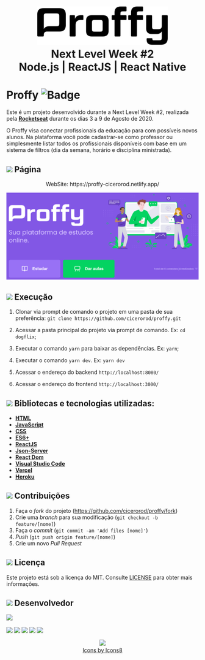 <h1 align="center">
    <img alt="Proffy" src=".github/logo.svg" height="100px" />
    <br>Next Level Week #2<br/>
    Node.js | ReactJS | React Native
</h1>

# Proffy ![Badge](https://img.shields.io/badge/Status-Conclu%C3%ADdo-green)

Este é um projeto desenvolvido durante a Next Level Week #2, realizada pela
**[Rocketseat](https://rocketseat.com.br/)** durante os dias 3 a 9 de Agosto de 2020.

O Proffy visa conectar profissionais da educação para com possíveis novos alunos. Na plataforma você pode cadastrar-se como professor ou simplesmente listar todos os profissionais disponíveis com base em um sistema de filtros (dia da semana, horário e disciplina ministrada).

## <img src="https://img.icons8.com/ios-filled/20/000000/browser-window.png"/> Página

<p align="center">
 WebSite: https://proffy-cicerorod.netlify.app/
 </p>

<p align="center">
 <img src="https://github.com/cicerorod/proffy/blob/master/img/Tela.PNG" alt="animated" />
</p>


## ![](https://img.icons8.com/metro/20/000000/run-command.png) Execução

1. Clonar via prompt de comando o projeto em uma pasta de sua preferência: `git clone https://github.com/cicerorod/proffy.git`

2. Acessar a pasta principal do projeto via prompt de comando. Ex: `cd dogflix`;
3. Executar o comando `yarn` para baixar as dependências. Ex: `yarn`;
4. Executar o comando `yarn dev`. Ex: `yarn dev`
5. Acessar o endereço do backend `http://localhost:8080/`
6. Acessar o endereço do frontend `http://localhost:3000/`

<!-- :hammer:-->

## ![](https://img.icons8.com/ios-filled/20/000000/hammer.png) Bibliotecas e tecnologias utilizadas:

- **[HTML](https://www.w3schools.com/html/)**
- **[JavaScript](https://www.w3schools.com/js/)**
- **[CSS](https://www.w3schools.com/Css/)**
- **[ES6+](https://www.w3schools.com/Js/js_es6.asp)**
- **[ReactJS](https://reactjs.org/)**
- **[Json-Server](https://reactjs.org/)**
- **[React Dom](https://www.npmjs.com/package/react-dom)**
- **[Visual Studio Code](https://code.visualstudio.com/?WT.mc_id=hackingcarreira_wmc-github-gllemos)**
- **[Vercel](https://vercel.com/)**
- **[Heroku](https://heroku.com/)**

## ![](https://img.icons8.com/ios-glyphs/20/000000/pull-request.png) Contribuições

1. Faça o _fork_ do projeto (<https://github.com/cicerorod/proffy/fork>)
2. Crie uma _branch_ para sua modificação (`git checkout -b feature/[nome]`)
3. Faça o _commit_ (`git commit -am 'Add files [nome]'`)
4. _Push_ (`git push origin feature/[nome]`)
5. Crie um novo _Pull Request_

## ![](https://img.icons8.com/windows/20/000000/regular-document.png) Licença

Este projeto está sob a licença do MIT. Consulte [LICENSE](https://github.com/cicerorod/proffy/blob/master/LICENSE) para obter mais informações.

## ![](https://img.icons8.com/ios-glyphs/22/000000/code-file.png) Desenvolvedor

<img src="https://avatars.githubusercontent.com/cicerorod" width=115>

[![](https://img.icons8.com/fluent/30/000000/github.png)](https://github.com/cicerorod)
[![](https://img.icons8.com/metro/25/000000/linkedin.png)](https://www.linkedin.com/in/c%C3%ADcero-rodrigues-89623784/)
[![](https://img.icons8.com/metro/25/000000/facebook.png)](https://www.facebook.com/cicero.rodrigues.90834)
[![](https://img.icons8.com/material-rounded/29/000000/instagram-new.png)](https://www.instagram.com/cicero_rod/)
[![](https://img.icons8.com/metro/26/000000/email.png)](mailto:cicerorod@gmail.com)

<p align="center">
  <img src="https://img.icons8.com/wired/32/000000/icons8-new-logo.png" >
  </br>
  <a href="https://icons8.com/icon/">Icons by Icons8</a>
</p>
